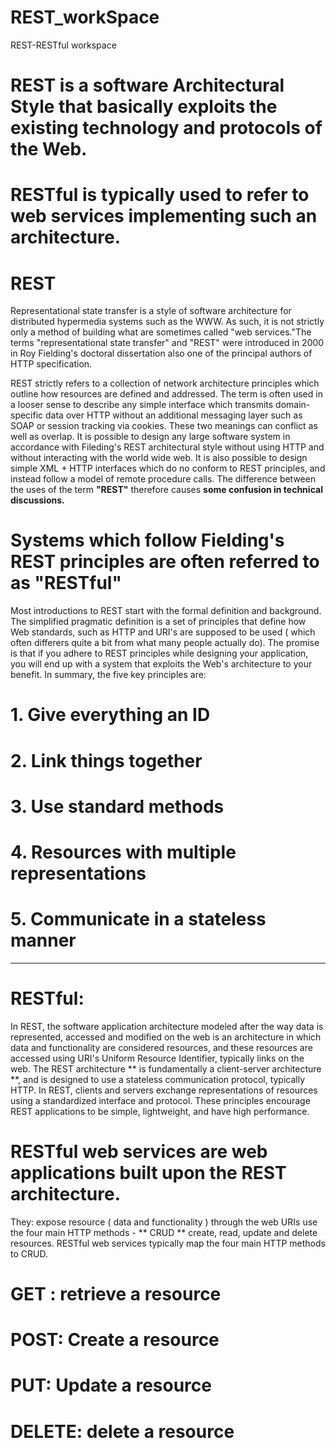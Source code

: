 # REST_workSpace
REST-RESTful workspace


# REST is a software Architectural Style that basically exploits the existing technology and protocols of the Web.

# RESTful is typically used to refer to web services implementing such an architecture.

# REST
  Representational state transfer is a style of software architecture for distributed hypermedia systems such as the WWW.
  As such, it is not strictly only a method of building what are sometimes called "web services."The terms "representational state transfer" and "REST" were introduced in 2000 in Roy Fielding's doctoral dissertation also one of the principal authors of HTTP specification.

  REST strictly refers to a collection of network architecture principles which outline how resources are defined and addressed. The term is often used in a looser sense to describe any simple interface which transmits domain-specific data over HTTP without an additional messaging layer such as SOAP or session tracking via cookies. These two meanings can conflict as well as overlap. It is possible to design any large software system in accordance with Fileding's REST architectural style without using HTTP and without interacting with the world wide web. It is also possible to design simple XML + HTTP interfaces which do no conform to REST principles, and instead follow a model of remote procedure calls. The difference between the uses of the term **"REST"** therefore causes **some confusion in technical discussions.**

# Systems which follow Fielding's REST principles are often referred to as "RESTful"

   Most introductions to REST start with the formal definition and background. The simplified pragmatic definition is a set of principles that define how Web standards, such as HTTP and URI's are supposed to be used ( which often differers quite a bit from what many people actually do). The promise is that if you adhere to REST principles while designing your application, you will end up with a system that exploits the Web's architecture to your benefit. In summary, the five key principles are:

# 1. Give everything an ID
# 2. Link things together
# 3. Use standard methods
# 4. Resources with multiple representations
# 5. Communicate in a stateless manner

-----------------------------------------------------------------------------------------------------------------------------

# RESTful:

   In REST, the software application architecture modeled after the way data is represented, accessed and modified on the web is an architecture in which data and functionality are considered resources, and these resources are accessed using URI's Uniform Resource Identifier, typically links on the web. The REST architecture ** is fundamentally a client-server architecture **, and is designed to use a stateless communication protocol, typically HTTP. In REST, clients and servers exchange representations of resources using a standardized interface and protocol. These principles encourage REST applications to be simple, lightweight, and have high performance.

# RESTful web services are web applications built upon the REST architecture.
   They:
   expose resource ( data and functionality ) through the web URIs
   use the four main HTTP methods - ** CRUD ** create, read, update and delete resources.
   RESTful web services typically map the four main HTTP methods to CRUD.

# GET : retrieve a resource
# POST: Create a resource
# PUT:  Update a resource
# DELETE: delete a resource




